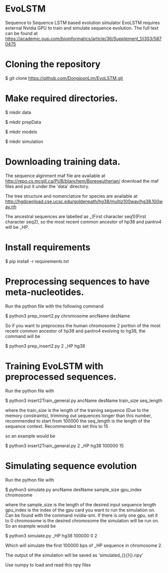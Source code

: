 # EvoLSTM
Sequence to Sequence LSTM based evolution simulator
EvoLSTM requires external Nvidia GPU to train and simulate sequence evolution.
The full text can be found at https://academic.oup.com/bioinformatics/article/36/Supplement_1/i353/5870475
# Cloning the repository
$ git clone https://github.com/DongjoonLim/EvoLSTM.git

# Make required directories.
$ mkdir data

$ mkdir prepData

$ mkdir models

$ mkdir simulation

# Downloading training data.
The sequence alginment maf file are available at http://repo.cs.mcgill.ca/PUB/blanchem/Boreoeutherian/ download the maf files and put it under the 'data' directory.

The tree structure and nomenclature for species are available at http://hgdownload.cse.ucsc.edu/goldenpath/hg38/multiz100way/hg38.100way.nh

The ancestral sequences are labelled as _(First character seq1)(First character seq2), so the most recent common ancestor of hp38 and pantro4 will be _HP.

# Install requirements
$ pip install -r requirements.txt

# Preprocessing sequences to have meta-nucleotides.
Run the python file with the following command 

$ python3 prep_insert2.py chromosome ancName desName 

So if you want to preprocess the human chromosome 2 portion of the most recent common ancestor of hp38 and pantro4 evolving to hg38, the command will be 

$ python3 prep_insert2.py 2 _HP hg38 

# Training EvoLSTM with preprocessed sequences.
Run the python file with 

$ python3 insert2Train_general.py ancName desName train_size seq_length 

where the train_size is the length of the training sequence (Due to the memory constraints), trimming out sequences longer than this number, recommended to start from 100000 
the seq_length is the length of the sequence context. Recommended to set this to 15 

so an example would be 

$ python3 insert2Train_general.py 2 _HP hg38 100000 15 

# Simulating sequence evolution 
Run the python file with 

$ python3 simulate.py ancName desName sample_size gpu_index chromosome  

where the sample_size is the length of the desired input sequence length 
gpu_index is the index of the gpu card you want to run the simulation on. Can be found with the command nvidia-smi. If there is only one gpu, set it to 0 
chromosome is the desired chromosome the simulation will be run on. 
So an example would be

$ python3 simulate.py _HP hg38 100000 0 2 

Which will simulate the first 100000 bps of _HP sequence in chromosome 2.

The output of the simulation will be saved as 'simulated_{}_{}_{}.npy' 

Use numpy to load and read this npy files


